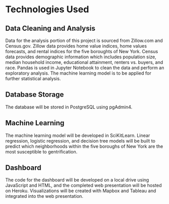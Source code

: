 # Technologies Used
## Data Cleaning and Analysis
Data for the analysis portion of this project is sourced from Zillow.com and Census.gov. Zillow data provides home value indices, home values forecasts, and rental indices for the five boroughts of New York. Census data provides demographic information which includes population size, median household income, educational attainment, renters vs. buyers, and race. Pandas is used in Jupyter Notebook to clean the data and perform an exploratory analysis. The machine learning model is to be applied for further statistical analysis.

## Database Storage
The database will be stored in PostgreSQL using pgAdmin4.

## Machine Learning
The machine learning model will be developed in SciKitLearn. Linear regression, logistic regression, and decision tree models will be built to predict which neighborhoods within the five boroughs of New York are the most susceptible to gentrification.

## Dashboard
The code for the dashboard will be developed on a local drive using JavaScript and HTML, and the completed web presentation will be hosted on Heroku. Visualizations will be created with Mapbox and Tableau and integrated into the web presentation.